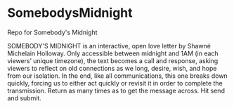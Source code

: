 # SomebodysMidnight
Repo for Somebody's Midnight

SOMEBODY'S MIDNIGHT is an interactive, open love letter by Shawné Michelain Holloway. Only accessible between midnight and 1AM (in each viewers’ unique timezone), the text becomes a call and response, asking viewers to reflect on old connections as we long, desire, wish, and hope from our isolation. In the end, like all communications, this one breaks down quickly, forcing us to either act quickly or revisit it in order to complete the transmission. Return as many times as to get the message across. Hit send and submit.
